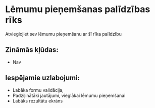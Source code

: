 # Lēmumu pieņemšanas palīdzības rīks
Atvieglojiet sev lēmumu pieņemšanu ar šī rīka palīdzību

## Zināmās kļūdas:
- Nav

## Iespējamie uzlabojumi:
- Labāka formu validācija,
- Padziļinātāki jautājumi, vieglākai lēmumu pieņemšanai
- Labāks rezultātu ekrāns
